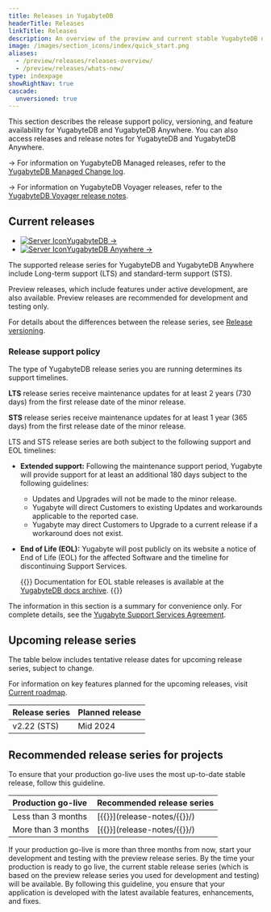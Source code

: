 ```yaml
---
title: Releases in YugabyteDB
headerTitle: Releases
linkTitle: Releases
description: An overview of the preview and current stable YugabyteDB database releases, and upcoming releases.
image: /images/section_icons/index/quick_start.png
aliases:
  - /preview/releases/releases-overview/
  - /preview/releases/whats-new/
type: indexpage
showRightNav: true
cascade:
  unversioned: true
---
```


This section describes the release support policy, versioning, and feature availability for YugabyteDB and YugabyteDB Anywhere. You can also access releases and release notes for YugabyteDB and YugabyteDB Anywhere.

-> For information on YugabyteDB Managed releases, refer to the [YugabyteDB Managed Change log](../yugabyte-cloud/release-notes/).

-> For information on YugabyteDB Voyager releases, refer to the [YugabyteDB Voyager release notes](../yugabyte-voyager/release-notes/).

## Current releases

<ul class="nav yb-pills">
  <li>
    <a href="release-notes/">
        <img src="/icons/database.svg" alt="Server Icon"><span>YugabyteDB -></span>
    </a>
  </li>
  <li>
    <a href="yba-releases/">
        <img src="/icons/server.svg" alt="Server Icon"><span>YugabyteDB Anywhere -></span>
    </a>
  </li>
</ul>

The supported release series for YugabyteDB and YugabyteDB Anywhere include Long-term support (LTS) and standard-term support (STS).

Preview releases, which include features under active development, are also available. Preview releases are recommended for development and testing only.

For details about the differences between the release series, see [Release versioning](versioning/).

### Release support policy

The type of YugabyteDB release series you are running determines its support timelines.

**LTS** release series receive maintenance updates for at least 2 years (730 days) from the first release date of the minor release.

**STS** release series receive maintenance updates for at least 1 year (365 days) from the first release date of the minor release.

LTS and STS release series are both subject to the following support and EOL timelines:

* **Extended support:** Following the maintenance support period, Yugabyte will provide support for at least an additional 180 days subject to the following guidelines:
  * Updates and Upgrades will not be made to the minor release.
  * Yugabyte will direct Customers to existing Updates and workarounds applicable to the reported case.
  * Yugabyte may direct Customers to Upgrade to a current release if a workaround does not exist.
* **End of Life (EOL):** Yugabyte will post publicly on its website a notice of End of Life (EOL) for the affected Software and the timeline for discontinuing Support Services.

  {{<note title="Archived docs available">}}
Documentation for EOL stable releases is available at the [YugabyteDB docs archive](https://docs-archive.yugabyte.com/).
  {{</note>}}

The information in this section is a summary for convenience only. For complete details, see the [Yugabyte Support Services Agreement](https://www.yugabyte.com/yugabyte-software-support-services-agreement/).

## Upcoming release series

The table below includes tentative release dates for upcoming release series, subject to change.

For information on key features planned for the upcoming releases, visit [Current roadmap](https://github.com/yugabyte/yugabyte-db#current-roadmap).

| Release series | Planned release |
| :------------- | :-------------- |
| v2.22 (STS)    | Mid 2024       |

## Recommended release series for projects

To ensure that your production go-live uses the most up-to-date stable release, follow this guideline.

| Production go-live | Recommended release series |
| :----------------- | :------------------------- |
| Less than 3 months | [{{<yb-version version="stable" format="displayName">}}](release-notes/{{<yb-version version="stable" format="series">}}/) |
| More than 3 months | [{{<yb-version version="preview" format="displayName">}}](release-notes/{{<yb-version version="preview" format="series">}}/) |

If your production go-live is more than three months from now, start your development and testing with the preview release series. By the time your production is ready to go live, the current stable release series (which is based on the preview release series you used for development and testing) will be available. By following this guideline, you ensure that your application is developed with the latest available features, enhancements, and fixes.
